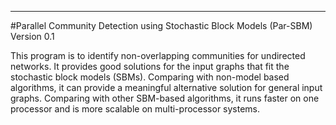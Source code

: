 -----------------------------------------------------------------------------

#Parallel Community Detection using Stochastic Block Models (Par-SBM)
Version 0.1

This program is to identify non-overlapping communities for undirected networks. It provides good solutions for the input graphs that fit the stochastic block models (SBMs). Comparing with non-model based algorithms, it can provide a meaningful alternative solution for general input graphs. Comparing with other SBM-based algorithms, it runs faster on one processor and is more scalable on multi-processor systems. 
